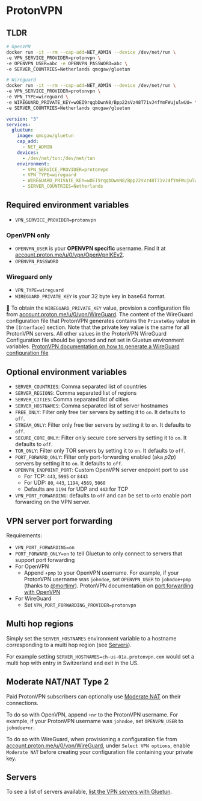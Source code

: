 # ProtonVPN

## TLDR

```sh
# OpenVPN
docker run -it --rm --cap-add=NET_ADMIN --device /dev/net/run \
-e VPN_SERVICE_PROVIDER=protonvpn \
-e OPENVPN_USER=abc -e OPENVPN_PASSWORD=abc \
-e SERVER_COUNTRIES=Netherlands qmcgaw/gluetun
```

```sh
# Wireguard
docker run -it --rm --cap-add=NET_ADMIN --device /dev/net/run \
-e VPN_SERVICE_PROVIDER=protonvpn \
-e VPN_TYPE=wireguard \
-e WIREGUARD_PRIVATE_KEY=wOEI9rqqbDwnN8/Bpp22sVz48T71vJ4fYmFWujulwUU= \
-e SERVER_COUNTRIES=Netherlands qmcgaw/gluetun
```

```yml
version: "3"
services:
  gluetun:
    image: qmcgaw/gluetun
    cap_add:
      - NET_ADMIN
    devices:
      - /dev/net/tun:/dev/net/tun
    environment:
      - VPN_SERVICE_PROVIDER=protonvpn
      - VPN_TYPE=wireguard
      - WIREGUARD_PRIVATE_KEY=wOEI9rqqbDwnN8/Bpp22sVz48T71vJ4fYmFWujulwUU=
      - SERVER_COUNTRIES=Netherlands
```

## Required environment variables

- `VPN_SERVICE_PROVIDER=protonvpn`

### OpenVPN only

- `OPENVPN_USER` is your **OPENVPN specific** username. Find it at [account.proton.me/u/0/vpn/OpenVpnIKEv2](https://account.proton.me/u/0/vpn/OpenVpnIKEv2).
- `OPENVPN_PASSWORD`

### Wireguard only

- `VPN_TYPE=wireguard`
- `WIREGUARD_PRIVATE_KEY` is your 32 byte key in base64 format.

💁 To obtain the `WIREGUARD_PRIVATE_KEY` value, provision a configuration file from [account.proton.me/u/0/vpn/WireGuard](https://account.proton.me/u/0/vpn/WireGuard). The content of the WireGuard configuration file that ProtonVPN generates contains the `PrivateKey` value in the `[Interface]` section. Note that the private key value is the same for all ProtonVPN servers. All other values in the ProtonVPN WireGuard Configuration file should be ignored and not set in Gluetun environment variables. [ProtonVPN documentation on how to generate a WireGuard configuration file](https://protonvpn.com/support/wireguard-configurations/)

## Optional environment variables

- `SERVER_COUNTRIES`: Comma separated list of countries
- `SERVER_REGIONS`: Comma separated list of regions
- `SERVER_CITIES`: Comma separated list of cities
- `SERVER_HOSTNAMES`: Comma separated list of server hostnames
- `FREE_ONLY`: Filter only free tier servers by setting it to `on`. It defaults to `off`.
- `STREAM_ONLY`: Filter only free tier servers by setting it to `on`. It defaults to `off`.
- `SECURE_CORE_ONLY`: Filter only secure core servers by setting it to `on`. It defaults to `off`.
- `TOR_ONLY`: Filter only TOR servers by setting it to `on`. It defaults to `off`.
- `PORT_FORWARD_ONLY`: Filter only port-forwarding enabled (aka *p2p*) servers by setting it to `on`. It defaults to `off`.
- `OPENVPN_ENDPOINT_PORT`: Custom OpenVPN server endpoint port to use
  - For TCP: `443`, `5995` or `8443`
  - For UDP: `80`, `443`, `1194`, `4569`, `5060`
  - Defaults are `1194` for UDP and `443` for TCP
- `VPN_PORT_FORWARDING`: defaults to `off` and can be set to `on`to enable port forwarding on the VPN server.

## VPN server port forwarding

Requirements:

- `VPN_PORT_FORWARDING=on`
- `PORT_FORWARD_ONLY=on` to tell Gluetun to only connect to servers that support port forwarding
- For OpenVPN
  - Append `+pmp` to your OpenVPN username. For example, if your ProtonVPN username was `johndoe`, set `OPENVPN_USER` to `johndoe+pmp` (thanks to [@mortimr](https://github.com/qdm12/gluetun/issues/1760#issuecomment-1669518288)). ProtonVPN documentation on [port forwarding with OpenVPN](https://protonvpn.com/support/port-forwarding-manual-setup#openvpn)
- For WireGuard
  - Set `VPN_PORT_FORWARDING_PROVIDER=protonvpn`

## Multi hop regions

Simply set the `SERVER_HOSTNAMES` environment variable to a hostname corresponding to a multi hop region (see [Servers](#servers)).

For example setting `SERVER_HOSTNAMES=ch-us-01a.protonvpn.com` would set a multi hop with entry in Switzerland and exit in the US.

## Moderate NAT/NAT Type 2

Paid ProtonVPN subscribers can optionally use [Moderate NAT](https://protonvpn.com/support/moderate-nat/) on their connections.

To do so with OpenVPN, append `+nr` to the ProtonVPN username. For example, if your ProtonVPN username was `johndoe`, set `OPENVPN_USER` to `johndoe+nr`.

To do so with WireGuard, when provisioning a configuration file from [account.proton.me/u/0/vpn/WireGuard](https://account.proton.me/u/0/vpn/WireGuard), under `Select VPN options`, enable `Moderate NAT` before creating your configuration file containing your private key.

## Servers

To see a list of servers available, [list the VPN servers with Gluetun](../servers.md#list-of-vpn-servers).
